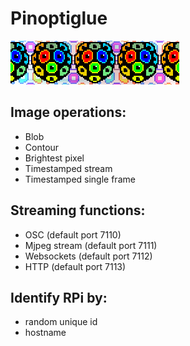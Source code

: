 # Pinoptiglue
<img src="./docs/images/logo3.png"><br>

## Image operations:
* Blob
* Contour
* Brightest pixel
* Timestamped stream
* Timestamped single frame

## Streaming functions:
* OSC (default port 7110)
* Mjpeg stream (default port 7111)
* Websockets (default port 7112)
* HTTP (default port 7113)

## Identify RPi by:
* random unique id
* hostname
